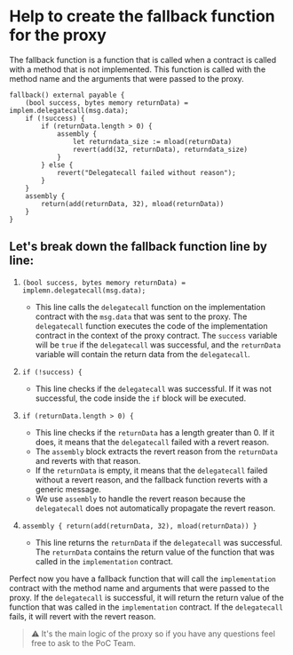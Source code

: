 # Help to create the fallback function for the proxy

The fallback function is a function that is called when a contract is called with a method that is not implemented. This function is called with the method name and the arguments that were passed to the proxy.

```solidity
fallback() external payable {
    (bool success, bytes memory returnData) = implem.delegatecall(msg.data);
    if (!success) {
        if (returnData.length > 0) {
            assembly {
                let returndata_size := mload(returnData)
                revert(add(32, returnData), returndata_size)
            }
        } else {
            revert("Delegatecall failed without reason");
        }
    }
    assembly {
        return(add(returnData, 32), mload(returnData))
    }
}
```

## Let's break down the fallback function line by line:

1. `(bool success, bytes memory returnData) = implemn.delegatecall(msg.data);`
    - This line calls the `delegatecall` function on the implementation contract with the `msg.data` that was sent to the proxy. The `delegatecall` function executes the code of the implementation contract in the context of the proxy contract. The `success` variable will be `true` if the `delegatecall` was successful, and the `returnData` variable will contain the return data from the `delegatecall`.

2. `if (!success) {`
    - This line checks if the `delegatecall` was successful. If it was not successful, the code inside the `if` block will be executed.

3. `if (returnData.length > 0) {`
    - This line checks if the `returnData` has a length greater than 0. If it does, it means that the `delegatecall` failed with a revert reason.
    - The `assembly` block extracts the revert reason from the `returnData` and reverts with that reason.
    - If the `returnData` is empty, it means that the `delegatecall` failed without a revert reason, and the fallback function reverts with a generic message.
    - We use `assembly` to handle the revert reason because the `delegatecall` does not automatically propagate the revert reason.

4. `assembly { return(add(returnData, 32), mload(returnData)) }`
    - This line returns the `returnData` if the `delegatecall` was successful. The `returnData` contains the return value of the function that was called in the `implementation` contract.

Perfect now you have a fallback function that will call the `implementation` contract with the method name and arguments that were passed to the proxy. If the `delegatecall` is successful, it will return the return value of the function that was called in the `implementation` contract. If the `delegatecall` fails, it will revert with the revert reason.

> ⚠️ It's the main logic of the proxy so if you have any questions feel free to ask to the PoC Team.
